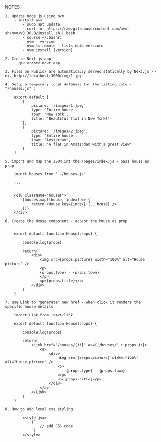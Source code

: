 NOTES:

	1. Update node.js using nvm
		- install nvm:
			- sudo apt update
			- curl -o- https://raw.githubusercontent.com/nvm-sh/nvm/v0.38.0/install.sh | bash
			- source ~/.bashrc
			- nvm --version
			- nvm ls-remote - lists node versions
			- nvm install [version]

	2. Create Next.js app:
		- npx create-next-app

	3. Files on Public/ are automatically served statically by Next.js ->  ex. http://localhost:3000/img/1.jpg

	4. Setup a temporary local database for the listing info - "/houses.js" :

		export default [
			{
				picture: '/images/1.jpeg',
				type: 'Entire house',
				town: 'New York',
				title: 'Beautiful flat in New York!'
			},
			{
				picture: '/images/2.jpeg',
				type: 'Entire house',
				town: 'Amsterdam',
				title: 'A flat in Amsterdam with a great view'
			}
		]

	5. import and map the JSON int the /pages/index.js - pass house as prop

		import houses from '../houses.js'

		...


		<div className="houses">
			{houses.map((house, index) => {
				return <House key={index} {...house} />
			})}
		</div>

	6. Create the House component - accept the house as prop


		export default function House(props) {

			console.log(props)

			return(
				<div>
					<img src={props.picture} width="100%" alt="House picture" />
					<p>
					{props.type} - {props.town}
					</p>
					<p>{props.title}</p>
				</div>
			)
        }

	7. use Link to "generate" new href - when click it renders the specific house details

		import Link from 'next/link'

		export default function House(props) {

			console.log(props)

			return(
				<Link href="/houses/[id]" as={'/houses/' + props.id}>
					<a>
						<div>
							<img src={props.picture} width="100%" alt="House picture" />
							<p>
								{props.type} - {props.town}
							</p>
							<p>{props.title}</p>
						</div>
					</a>
				</Link>
			)
		}

	8. How to add local css styling

			<style jsx>
				{`
					// add CSS code
				`}
			</style>
